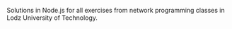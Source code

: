 Solutions in Node.js for all exercises from network programming classes in Lodz University of Technology.
